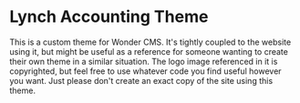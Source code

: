 # Lynch Accounting Theme
This is a custom theme for Wonder CMS. It's tightly coupled to the website using it, but might be useful as a reference for someone wanting to create their own theme in a similar situation. The logo image referenced in it is copyrighted, but feel free to use whatever code you find useful however you want. Just please don't create an exact copy of the site using this theme.